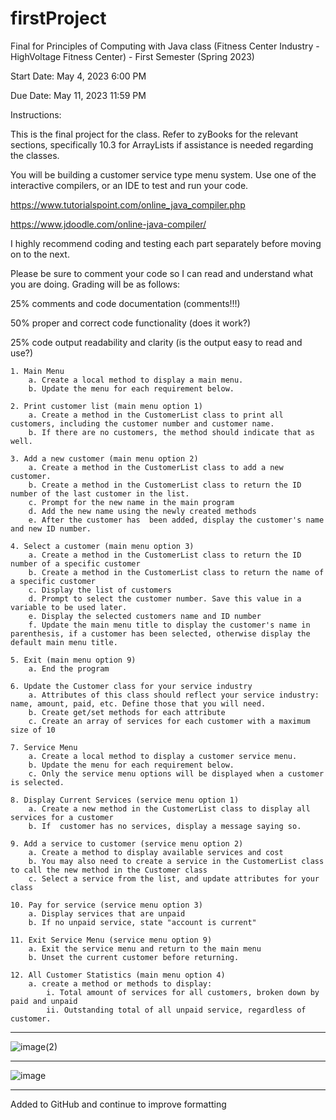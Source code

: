 # firstProject

Final for Principles of Computing with Java class (Fitness Center Industry - HighVoltage Fitness Center) - First Semester (Spring 2023)

Start Date: May 4, 2023 6:00 PM

Due Date: May 11, 2023 11:59 PM

Instructions:

This is the final project for the class. Refer to zyBooks for the relevant sections, specifically 10.3 for ArrayLists if assistance is needed regarding the classes.

You will be building a customer service type menu system. Use one of the interactive compilers, or an IDE to test and run your code. 

https://www.tutorialspoint.com/online_java_compiler.php

https://www.jdoodle.com/online-java-compiler/

I highly recommend coding and testing each part separately before moving on to the next.

Please be sure to comment your code so I can read and understand what you are doing. Grading will be as follows:

25% comments and code documentation (comments!!!)

50% proper and correct code functionality (does it work?)

25% code output readability and clarity (is the output easy to read and use?)


    1. Main Menu
        a. Create a local method to display a main menu.
        b. Update the menu for each requirement below.

    2. Print customer list (main menu option 1)
        a. Create a method in the CustomerList class to print all customers, including the customer number and customer name. 
        b. If there are no customers, the method should indicate that as well.

    3. Add a new customer (main menu option 2)
        a. Create a method in the CustomerList class to add a new customer.
        b. Create a method in the CustomerList class to return the ID number of the last customer in the list.
        c. Prompt for the new name in the main program
        d. Add the new name using the newly created methods
        e. After the customer has  been added, display the customer's name and new ID number. 

    4. Select a customer (main menu option 3)
        a. Create a method in the CustomerList class to return the ID number of a specific customer
        b. Create a method in the CustomerList class to return the name of a specific customer
        c. Display the list of customers
        d. Prompt to select the customer number. Save this value in a variable to be used later.
        e. Display the selected customers name and ID number
        f. Update the main menu title to display the customer's name in parenthesis, if a customer has been selected, otherwise display the default main menu title.

    5. Exit (main menu option 9)
        a. End the program

    6. Update the Customer class for your service industry
        a. Attributes of this class should reflect your service industry: name, amount, paid, etc. Define those that you will need.
        b. Create get/set methods for each attribute
        c. Create an array of services for each customer with a maximum size of 10

    7. Service Menu
        a. Create a local method to display a customer service menu.
        b. Update the menu for each requirement below.
        c. Only the service menu options will be displayed when a customer is selected.

    8. Display Current Services (service menu option 1)
        a. Create a new method in the CustomerList class to display all services for a customer
        b. If  customer has no services, display a message saying so.

    9. Add a service to customer (service menu option 2)
        a. Create a method to display available services and cost
        b. You may also need to create a service in the CustomerList class to call the new method in the Customer class
        c. Select a service from the list, and update attributes for your class

    10. Pay for service (service menu option 3)
        a. Display services that are unpaid
        b. If no unpaid service, state "account is current"

    11. Exit Service Menu (service menu option 9)
        a. Exit the service menu and return to the main menu
        b. Unset the current customer before returning.

    12. All Customer Statistics (main menu option 4)
        a. create a method or methods to display:
            i. Total amount of services for all customers, broken down by paid and unpaid
            ii. Outstanding total of all unpaid service, regardless of customer.

----


![image(2)](https://github.com/jenniferjung2024/firstProject/assets/164530692/ee044e0e-83b8-4cdb-9066-e584458317d8)

----

![image](https://github.com/jenniferjung2024/firstProject/assets/164530692/7854471f-f54a-44c2-83b7-cbf39bcecc48)

----

Added to GitHub and continue to improve formatting

